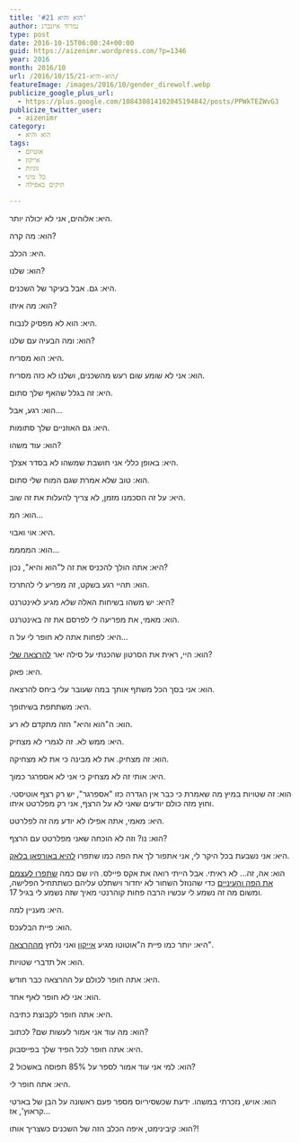 ```yaml
---
title: 'הוא והיא #21'
author: נמרוד איזנברג
type: post
date: 2016-10-15T06:00:24+00:00
guid: https://aizenimr.wordpress.com/?p=1346
year: 2016
month: 2016/10
url: /2016/10/15/הוא-והיא-21/
featureImage: /images/2016/10/gender_direwolf.webp
publicize_google_plus_url:
  - https://plus.google.com/108430814102045194842/posts/PPWkTEZWvG3
publicize_twitter_user:
  - aizenimr
category:
  - הוא והיא
tags:
  - אוטיזם
  - אייקון
  - זוגיות
  - כל מיני
  - תיקים באפילה

---
```

היא: אלוהים, אני לא יכולה יותר.

הוא: מה קרה?

היא: הכלב.

הוא: שלנו?

היא: גם. אבל בעיקר של השכנים.

הוא: מה איתו?

היא: הוא לא מפסיק לנבוח.

הוא: ומה הבעיה עם שלנו?

היא: הוא מסריח.

הוא: אני לא שומע שום רעש מהשכנים, ושלנו לא כזה מסריח.

היא: זה בגלל שהאף שלך סתום.

הוא: רגע, אבל...

היא: גם האוזניים שלך סתומות.

הוא: עוד משהו?

היא: באופן כללי אני חושבת שמשהו לא בסדר אצלך.

הוא: טוב שלא אמרת שגם המוח שלי סתום.

היא: על זה הסכמנו מזמן, לא צריך להעלות את זה שוב.

הוא: המ...

היא: אוי ואבוי.

הוא: הממממ...

היא: אתה הולך להכניס את זה ל"הוא והיא", נכון?

הוא: תהיי רגע בשקט, זה מפריע לי להתרכז.

היא: יש משהו בשיחות האלה _שלא_ מגיע לאינטרנט?

הוא: מאמי, את מפריעה לי לפרסם את זה באינטרנט.

היא: לפחות אתה לא חופר לי על ה...

הוא: היי, ראית את הסרטון שהכנתי על סילה יאר [להרצאה שלי][1]?

היא: פאק.

הוא: אני בסך הכל משתף אותך במה שעובר עלי ביחס להרצאה.

היא: משתתפת בשיתופך.

הוא: ה"הוא והיא" הזה מתקדם לא רע.

היא: ממש לא. זה לגמרי לא מצחיק.

הוא: זה מצחיק. את לא מבינה כי את לא מצחיקה.

היא: אותי זה לא מצחיק כי אני לא אספרגר כמוך.

הוא: זה שטויות במיץ מה שאמרת כי כבר אין הגדרה כזו "אספרגר", יש רק רצף אוטיסטי. וחוץ מזה כולם יודעים שאני לא על הרצף, אני רק מפלרטט איתו.

היא: מאמי, אתה אפילו לא יודע מה זה לפלרטט.

הוא: נו? וזה לא הוכחה שאני מפלרטט עם הרצף?

היא: אני נשבעת בכל היקר לי, אני אתפור לך את הפה כמו שתפרו [להיא באורפאן בלאק][2].

הוא: אה, זה... לא ראיתי. אבל הייתי רואה את אקס פיילס. היו שם כמה [שתפרו לעצמם את הפה והעיניים][3] כדי שהנוזל השחור לא יחדור וישתלט עליהם כשתתחיל הפלישה, ומשום מה זה נשמע לי עכשיו הרבה פחות קוהרנטי מאיך שזה נשמע לי בגיל 17.

היא: מעניין למה.

הוא: פיית הבלעכס.

היא: יותר כמו פיית ה"אוטוטו מגיע [אייקון][4] ואני נלחץ [מההרצאה][5]".

הוא: אל תדברי שטויות.

היא: אתה חופר לכולם על ההרצאה כבר חודש.

הוא: אני לא חופר לאף אחד.

היא: אתה חופר לקבוצת כתיבה.

הוא: מה עוד אני אמור לעשות שם? לכתוב?

היא: אתה חופר לכל הפיד שלך בפייסבוק.

הוא: למי אני עוד אמור לספר על 85% תפוסה באשכול 2?

היא: אתה חופר _לי_.

הוא: אויש, נזכרתי במשהו. ידעת שכשסיריוס מספר פעם ראשונה על הבן של בארטי קראוץ', אז...

הוא: קיבינימט, איפה הכלב הזה של השכנים כשצריך אותו?!

 [1]: /2016/10/31/%d7%a6%d7%a2%d7%a8-%d7%92%d7%99%d7%93%d7%95%d7%9c-%d7%a0%d7%91%d7%9c%d7%99%d7%9d-%d7%94%d7%a8%d7%a6%d7%90%d7%94/
 [2]: http://orphanblack.wikia.com/wiki/Gracie_Rollins
 [3]: http://x-files.wikia.com/wiki/Faceless_alien
 [4]: http://2016.iconfestival.org.il/
 [5]: /2016/09/18/%d7%a6%d7%a2%d7%a8-%d7%92%d7%99%d7%93%d7%95%d7%9c-%d7%94%d7%a8%d7%a6%d7%90%d7%95%d7%aa/